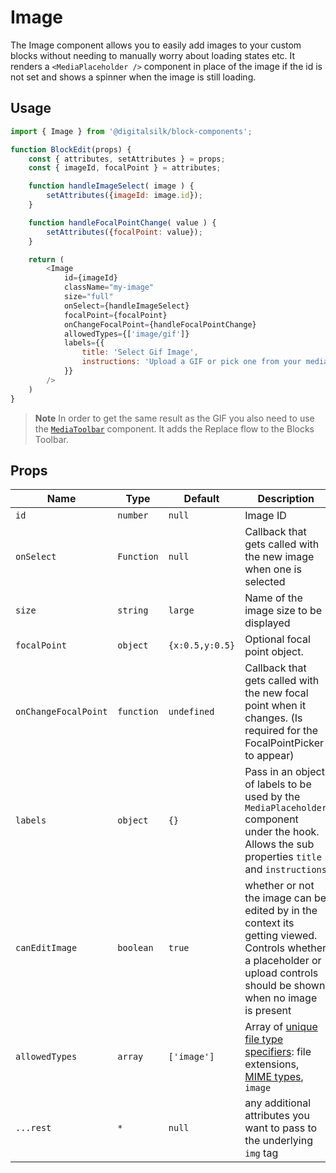 # Image


The Image component allows you to easily add images to your custom blocks without needing to manually worry about loading states etc. It renders a `<MediaPlaceholder />` component in place of the image if the id is not set and shows a spinner when the image is still loading.

## Usage

```js
import { Image } from '@digitalsilk/block-components';

function BlockEdit(props) {
    const { attributes, setAttributes } = props;
    const { imageId, focalPoint } = attributes;

    function handleImageSelect( image ) {
        setAttributes({imageId: image.id});
    }

    function handleFocalPointChange( value ) {
        setAttributes({focalPoint: value});
    }

    return (
        <Image
            id={imageId}
            className="my-image"
            size="full"
            onSelect={handleImageSelect}
            focalPoint={focalPoint}
            onChangeFocalPoint={handleFocalPointChange}
            allowedTypes={['image/gif']}
            labels={{
                title: 'Select Gif Image',
                instructions: 'Upload a GIF or pick one from your media library.'
            }}
        />
    )
}
```

> **Note**
> In order to get the same result as the GIF you also need to use the [`MediaToolbar`](https://github.com/10up/block-components/tree/develop/components/media-toolbar) component. It adds the Replace flow to the Blocks Toolbar.

## Props

| Name       | Type              | Default  |  Description                                                   |
| ---------- | ----------------- | -------- | -------------------------------------------------------------- |
| `id` | `number`    | `null`   | Image ID          |
| `onSelect` | `Function` | `null` | Callback that gets called with the new image when one is selected |
| `size` | `string` | `large` | Name of the image size to be displayed |
| `focalPoint` | `object` | `{x:0.5,y:0.5}` | Optional focal point object.
| `onChangeFocalPoint` | `function` | `undefined` | Callback that gets called with the new focal point when it changes. (Is required for the FocalPointPicker to appear) |
| `labels` | `object` | `{}` | Pass in an object of labels to be used by the `MediaPlaceholder` component under the hook. Allows the sub properties `title` and `instructions` |
| `canEditImage` | `boolean` | `true` | whether or not the image can be edited by in the context its getting viewed. Controls whether a placeholder or upload controls should be shown when no image is present |
| `allowedTypes` | `array` | `['image']` | Array of [unique file type specifiers](https://developer.mozilla.org/en-US/docs/Web/HTML/Element/input/file#unique_file_type_specifiers): file extensions, [MIME types](https://developer.mozilla.org/en-US/docs/Web/HTTP/Basics_of_HTTP/MIME_types/Common_types), `image` |
| `...rest` | `*` | `null` | any additional attributes you want to pass to the underlying `img` tag |

